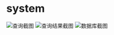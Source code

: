 # system
![查询截图](http://ww1.sinaimg.cn/mw690/006mLX4Fgw1f47m4ysntej30ms0det9m.jpg "查询截图")
![查询结果截图](http://ww1.sinaimg.cn/mw690/006mLX4Fgw1f47m6f3n7kj30ms0demy8.jpg "查询结果截图")
![数据库截图](http://ww2.sinaimg.cn/mw690/006mLX4Fgw1f47m7fetaaj30od03bmy4.jpg "数据库截图")
